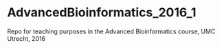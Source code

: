 # AdvancedBioinformatics_2016_1
Repo for teaching purposes in the Advanced Bioinformatics course, UMC Utrecht, 2016
